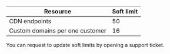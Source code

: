 | Resource	| Soft limit 
--- | ---
| CDN endpoints | 50
| Custom domains per one customer| 16

You can request to update soft limits by opening a support ticket.
